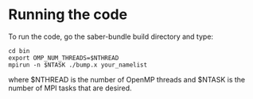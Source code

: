 # Running the code

To run the code, go the saber-bundle build directory and type:

    cd bin
    export OMP_NUM_THREADS=$NTHREAD
    mpirun -n $NTASK ./bump.x your_namelist

where $NTHREAD is the number of OpenMP threads and $NTASK is the number of MPI tasks that are desired.
